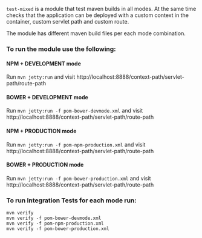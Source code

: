 


`test-mixed` is a module that test maven builds in all modes. At the same time checks that the application can be deployed with a custom context in the container, custom servlet path and custom route.

The module has different maven build files per each mode combination.

### To run the module use the following:

#### NPM + DEVELOPMENT mode 
 Run `mvn jetty:run` and visit http://localhost:8888/context-path/servlet-path/route-path

#### BOWER + DEVELOPMENT mode 
 Run `mvn jetty:run -f pom-bower-devmode.xml` and visit http://localhost:8888/context-path/servlet-path/route-path

#### NPM + PRODUCTION mode 
 Run `mvn jetty:run -f pom-npm-production.xml` and visit http://localhost:8888/context-path/servlet-path/route-path

#### BOWER + PRODUCTION mode 
 Run `mvn jetty:run -f pom-bower-production.xml` and visit http://localhost:8888/context-path/servlet-path/route-path


### To run Integration Tests for each mode run:

```
mvn verify
mvn verify -f pom-bower-devmode.xml
mvn verify -f pom-npm-production.xml
mvn verify -f pom-bower-production.xml
```



